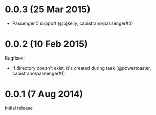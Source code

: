 # 0.0.3 (25 Mar 2015)

* Passenger 5 support (@pjkelly, capistrano/passenger#4)

# 0.0.2 (10 Feb 2015)

Bugfixes:
  * If directory doesn't exist, it's created during task (@powertoaster, capistrano/passenger#1)

# 0.0.1 (7 Aug 2014)

Initial release
